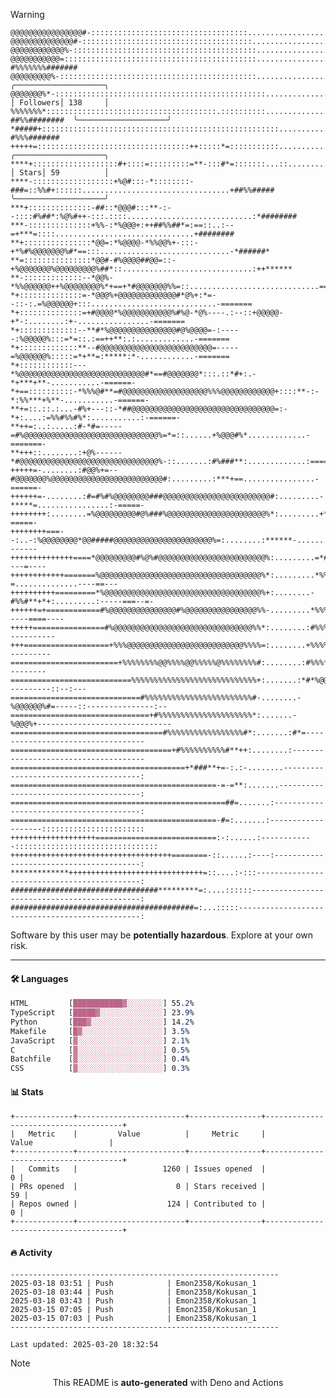 > [!WARNING]
> ```
> @@@@@@@@@@@@@@@@#-:::::::::::::::::::::::::::::::::::..........................:=#%%%%%%%%%#########  
> @@@@@@@@@@@@@@#-::::::::::::::::::::::::::::::::::::::...........................:*%%%%%%%%%########  
> @@@@@@@@@@@@%-:::::::::::::::::::::::::::::::::::::::::...........................:=#%%%%%%#%#######  
> @@@@@@@@@@@=:::::::::::::::::::::::::::::::::::::::::::.............................-#%%%%%%%#######  
> @@@@@@@@@%-::::::::::::::::::::::::::::::::::::::::::::..............................:*%%%%%%%######  ╭────────────────────╮
> @@@@@@@%*-:::::::::::::::::::::::::::::::::::::::::::::::.............................:*%%%%%%######  │ Followers│ 138     │
> %%%%%%%*::::::::::::::::::::::::::::::::::::::.::::::::::..............................-##%%########  ╰────────────────────╯
> *#####+:::::::::::::::::::::::::::::::::::::::::::::::::::::...........................:-#%%%#######  
> +++++=::::::::::::::::::::::::::::::::::++:::::*=:::::::::::............................:+##%%######  ╭────────────────────╮
> ****+:::::::::::::::::::#+::::=:::::::::=**-:::#*=:::::::...::..........................::##%%%#####  │ Stars│ 59          │
> ****-::::::::::::::::::+%@#:::-*::::::::-###=::%%#+::::::.................................+##%%#####  ╰────────────────────╯
> ***+::::::::::::::-##::*@@@#:::**-:--::::#%##*:%@%#++-:::.::::............................:*########  
> ***-::::::::::::::+%%-:*%@@@+:++##%%##*=:==::..:--=+***=::::...............................+########  
> **+:::::::::::::::*@@=:*%@@@@-*%%@@%+-:::-+*%#%@@@@@@@%#*==:::.............................-*######*  
> **=:::::::::::::::*@@#-#%@@@@##@@=::-+%@@@@@@@%@@@@@@@@@%##*::.............................:++******  
> **-:::::::::::::--*@@%-*%%@@@@@@++%@@@@@@@@%*+==+*#@@@@@@@%%=::.............................========  
> *+::::::::::::::=-*@@@%+@@@@@@@@@@@@@#*@%+:*=--::-:.=%@@@@@@+:::............................-=======  
> *+::::::::::::::=+#@@@@*%@@@@@@@@@@@%#%@-*@%----.:--::+@@@@@-+*-:........:+-................-=======  
> *+:::::::::::::--**#*%@@@@@@@@@@@@@@@#@%@@@@=-:-----:%@@@@@%:::=*=::.:==++**:.:.............-=======  
> *+:::::::::::::**--#@@@@@@@@@@@@@@@@@@@@@@@@@=-----=%@@@@@@%:::::=*+**=:*****:*-............-=======  
> *+::::::::::::---*%@@@@@@@@@@@@@@@@@@@@@@@@@@@@#*==#@@@@@@@*:::.::*#+:.-*+***+**-...........-======-  
> *+==::::::::::-*%%%@#**=#@@@@@@@@@@@@@@@@@@@%%%@@@@@@@@@@@@+::::**-:-*:%%***+%**-...........-======-  
> **+=::.::.:...-#%+---::-*##@@@@@@@@@@@@@@@@@@@@@@@@@@@@@@@@=:-*+:....:=%%#%%#%*:...........:-======-  
> **++=:..:.....:#-*#=-----=#%@@@@@@@@@@@@@@@@@@@@@@@@@@@@@@%=*=::......+%@@@#%*.............-=======-  
> **+++::........:+@%------*#@@@@@@@@@@@@@@@@@@@@@@@@@@@@@@@%-::.......:#%###**:.............:=======-  
> +++++=-........:#@@%+=--#@@@@@@@%@@@@@@@@@@@@@@@@@@@@@@@@@#:.........:***+==................-======-  
> ++++++=-........:#=#%#%@@@@@@@@###@@@@@@@@@@@@@@@@@@@@@@@@#:.........-*****=................:-=====-  
> ++++++++:........=%@@@@@@@@@#@%###%@@@@@@@@@@@@@@@@@@@@@@%*:.........+*****-...............::-=====-  
> ++++++++===--:..-:%@@@@@@@@*@@#####@@@@@@@@@@@@@@@@@@@@@@%=:........:******-...............-.-------  
> ++++++++++++++====*@@@@@@@@@#%@%#@@@@@@@@@@@@@@@@@@@@@@@@%:.........=*#****:-..............----=----  
> ++++++++++++=======%@@@@@@@@@@@@@@@@@@@@@@@@@@@@@@@@@@@@%*:.........*%%#**+-=..............----==---  
> ++++++++++=========*%@@@@@@@@@@@@@@@@@@@@@@@@@@@@@@@@@@@%+:........-#%%#**+*+:.........:-----===--=-  
> ++++++=+============#%@@@@@@@@@@@@@@@#%@@@@@@@@@@@@@@@@%%-.........*%%%#*****=-..::::::-----====----  
> +++++================#%@@@@@@@@@@@@@@@@@@@@@@@@@@@@@@@%%*:........:#%%%#*******=+#######+-----------  
> +++===================+%%%@@@@@@@@@@@@@@@@@@@@@@@@@@%%%%=:........+%%%%#***#@@%%%%%%%%%##*----------  
> ========================+%%%%%%%%@@%%%%@@%%%%%@%%%%%%%%#:........:#%%%*%@@@@@@@%%%%#%%%###*---------  
> ===========================%%%%%%%%%%%%%%%%%%%%%%%%%%%%+:.......:*#*%@@@@@@@@@%*+=----------::--:---  
> =============================#%%%%%%%%%%%%%%%%%%%%%%%%#-........-%@@@@@@%#=-----::---------------:--  
> ===============================+#%%%%%%%%%%%%%%%%%%%%%*:.......-%@@@%+------------------------------  
> ==================================#%%%%%%%%%%%%%%%%%#*:.......:#*=----------------------------------  
> ====================================+#%%%%%%%%%%#**++:........:-------------------------------------  
> =======================================+*###**+=-:.:-........--------------------------------------:  
> ==============================================-=-=**:.......---------------------------------------:  
> ================================================##=.......:----------------------------------------:  
> ==============================================-#=:.......:-------------------:::::::::::::::::::::::  
> +++++++++++++++++++===========================:-:......:------------::::::::::::::::::::::::::::::::  
> ++++++++++++++++++++++++++++++++++++========-::......:----:----------------------------------------:  
> *************++++++++++++++++++++++++++++++=::....:-:::--------------------------------------------:  
> #################################*********=:....::::::---------------------------------------------:  
> #########################################=:...:::::------------------------------------------------:  
> ```
> <p>Software by this user may be <b>potentially hazardous</b>. Explore at your own risk.</p>

---

#### 🛠️ Languages
```css
HTML         [███████████▓░░░░░░░░] 55.2%
TypeScript   [█████▓░░░░░░░░░░░░░░] 23.9%
Python       [███▓░░░░░░░░░░░░░░░░] 14.2%
Makefile     [█▓░░░░░░░░░░░░░░░░░░] 3.5%
JavaScript   [▓░░░░░░░░░░░░░░░░░░░] 2.1%
C            [▓░░░░░░░░░░░░░░░░░░░] 0.5%
Batchfile    [▓░░░░░░░░░░░░░░░░░░░] 0.4%
CSS          [▓░░░░░░░░░░░░░░░░░░░] 0.3%
```

#### 📊 Stats
```
+-------------+------------------------+----------------+--------------------------------------+
|   Metric    |         Value          |     Metric     |                Value                 |
+-------------+------------------------+----------------+--------------------------------------+
|   Commits   |                   1260 | Issues opened  |                                    0 |
| PRs opened  |                      0 | Stars received |                                   59 |
| Repos owned |                    124 | Contributed to |                                    0 |
+-------------+------------------------+----------------+--------------------------------------+
```

#### 🔥 Activity
```
------------------------------------------------------------
2025-03-18 03:51 | Push            | Emon2358/Kokusan_1
2025-03-18 03:44 | Push            | Emon2358/Kokusan_1
2025-03-18 03:43 | Push            | Emon2358/Kokusan_1
2025-03-15 07:05 | Push            | Emon2358/Kokusan_1
2025-03-15 07:03 | Push            | Emon2358/Kokusan_1
------------------------------------------------------------

Last updated: 2025-03-20 18:32:54
```

> [!NOTE]
> <p align="center">This README is <b>auto-generated</b> with Deno and Actions</p>